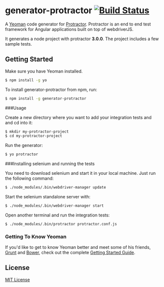 # generator-protractor [![Build Status](https://secure.travis-ci.org/andresdominguez/generator-protractor.png?branch=master)](https://travis-ci.org/andresdominguez/generator-protractor)

A [Yeoman](http://yeoman.io) code generator for [Protractor](https://github.com/angular/protractor). Protractor is an end to end test framework for Angular applications built on top of webdriverJS.

It generates a node project with protractor **3.0.0**. The project includes a few sample tests.

## Getting Started

Make sure you have Yeoman installed.

```bash
$ npm install -g yo
```

To install generator-protractor from npm, run:

```bash
$ npm install -g generator-protractor
```

###Usage

Create a new directory where you want to add your integration tests and and cd into it:

```bash
$ mkdir my-protractor-project
$ cd my-protractor-project
```

Run the generator:

```bash
$ yo protractor
```

###Installing selenium and running the tests

You need to download selenium and start it in your local machine. Just run the following command:

```bash
$ ./node_modules/.bin/webdriver-manager update
```

Start the selenium standalone server with:

```bash
$ ./node_modules/.bin/webdriver-manager start
```

Open another terminal and run the integration tests:

```bash
$ ./node_modules/.bin/protractor protractor.conf.js
```

### Getting To Know Yeoman

If you'd like to get to know Yeoman better and meet some of his friends, [Grunt](http://gruntjs.com) and [Bower](http://bower.io), check out the complete [Getting Started Guide](https://github.com/yeoman/yeoman/wiki/Getting-Started).


## License

[MIT License](http://en.wikipedia.org/wiki/MIT_License)
